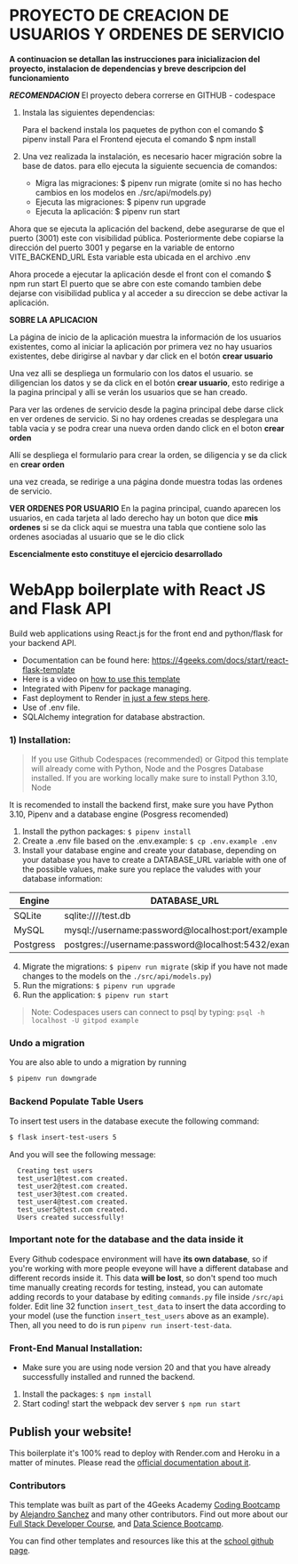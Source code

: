 
# PROYECTO DE CREACION DE USUARIOS Y ORDENES DE SERVICIO

**A continuacion se detallan las instrucciones para inicializacion del proyecto, instalacion de dependencias y breve descripcion del funcionamiento**

***RECOMENDACION***
El proyecto debera correrse en GITHUB - codespace 

1.  Instala las siguientes dependencias:
    
    Para el backend instala los paquetes de python con el comando $ pipenv install
    Para el Frontend ejecuta el comando $ npm install

2. Una vez realizada la instalación, es necesario hacer migración sobre la base de datos. para ello ejecuta la siguiente secuencia de comandos:

    * Migra las migraciones: $ pipenv run migrate (omite si no has hecho cambios en los modelos en ./src/api/models.py)
    * Ejecuta las migraciones: $ pipenv run upgrade
    * Ejecuta la aplicación: $ pipenv run start

Ahora que se ejecuta la aplicación del backend, debe asegurarse de que el puerto (3001) este con visibilidad pública. 
Posteriormente debe copiarse la dirección del puerto 3001 y pegarse en la variable de entorno VITE_BACKEND_URL
Esta variable esta ubicada en el archivo .env

Ahora procede a ejecutar la aplicación desde el front con el comando $ npm run start
El puerto que se abre con este comando tambien debe dejarse con visibilidad publica y al acceder a su direccion se debe activar la aplicación.

**SOBRE LA APLICACION**

La página de inicio de la aplicación muestra la información de los usuarios existentes, como al iniciar la aplicación por primera vez no hay usuarios existentes, debe dirigirse al navbar y dar click en el botón **crear usuario**

Una vez alli se despliega un formulario con los datos el usuario. se diligencian los datos y se da click en el botón **crear usuario**, esto redirige a la pagina principal y alli se verán los usuarios que se han creado.

Para ver las ordenes de servicio desde la pagina principal debe darse click en ver ordenes de servicio. Si no hay ordenes creadas se desplegara una tabla vacia y se podra crear una nueva orden dando click en el boton **crear orden**

Allí se despliega el formulario para crear la orden, se diligencia y se da click en **crear orden**

una vez creada, se redirige a una página donde muestra todas las ordenes de servicio.

**VER ORDENES POR USUARIO**
En la pagina principal, cuando aparecen los usuarios, en cada tarjeta al lado derecho hay un boton que dice **mis ordenes** si se da click aqui se muestra una tabla que contiene solo las ordenes asociadas al usuario que se le dio click


**Escencialmente esto constituye el ejercicio desarrollado**


# WebApp boilerplate with React JS and Flask API

Build web applications using React.js for the front end and python/flask for your backend API.

- Documentation can be found here: https://4geeks.com/docs/start/react-flask-template
- Here is a video on [how to use this template](https://www.loom.com/share/f37c6838b3f1496c95111e515e83dd9b)
- Integrated with Pipenv for package managing.
- Fast deployment to Render [in just a few steps here](https://4geeks.com/docs/start/deploy-to-render-com).
- Use of .env file.
- SQLAlchemy integration for database abstraction.

### 1) Installation:

> If you use Github Codespaces (recommended) or Gitpod this template will already come with Python, Node and the Posgres Database installed. If you are working locally make sure to install Python 3.10, Node 

It is recomended to install the backend first, make sure you have Python 3.10, Pipenv and a database engine (Posgress recomended)

1. Install the python packages: `$ pipenv install`
2. Create a .env file based on the .env.example: `$ cp .env.example .env`
3. Install your database engine and create your database, depending on your database you have to create a DATABASE_URL variable with one of the possible values, make sure you replace the valudes with your database information:

| Engine    | DATABASE_URL                                        |
| --------- | --------------------------------------------------- |
| SQLite    | sqlite:////test.db                                  |
| MySQL     | mysql://username:password@localhost:port/example    |
| Postgress | postgres://username:password@localhost:5432/example |

4. Migrate the migrations: `$ pipenv run migrate` (skip if you have not made changes to the models on the `./src/api/models.py`)
5. Run the migrations: `$ pipenv run upgrade`
6. Run the application: `$ pipenv run start`

> Note: Codespaces users can connect to psql by typing: `psql -h localhost -U gitpod example`

### Undo a migration

You are also able to undo a migration by running

```sh
$ pipenv run downgrade
```

### Backend Populate Table Users

To insert test users in the database execute the following command:

```sh
$ flask insert-test-users 5
```

And you will see the following message:

```
  Creating test users
  test_user1@test.com created.
  test_user2@test.com created.
  test_user3@test.com created.
  test_user4@test.com created.
  test_user5@test.com created.
  Users created successfully!
```

### **Important note for the database and the data inside it**

Every Github codespace environment will have **its own database**, so if you're working with more people eveyone will have a different database and different records inside it. This data **will be lost**, so don't spend too much time manually creating records for testing, instead, you can automate adding records to your database by editing ```commands.py``` file inside ```/src/api``` folder. Edit line 32 function ```insert_test_data``` to insert the data according to your model (use the function ```insert_test_users``` above as an example). Then, all you need to do is run ```pipenv run insert-test-data```.

### Front-End Manual Installation:

-   Make sure you are using node version 20 and that you have already successfully installed and runned the backend.

1. Install the packages: `$ npm install`
2. Start coding! start the webpack dev server `$ npm run start`



## Publish your website!

This boilerplate it's 100% read to deploy with Render.com and Heroku in a matter of minutes. Please read the [official documentation about it](https://4geeks.com/docs/start/deploy-to-render-com).

### Contributors

This template was built as part of the 4Geeks Academy [Coding Bootcamp](https://4geeksacademy.com/us/coding-bootcamp) by [Alejandro Sanchez](https://twitter.com/alesanchezr) and many other contributors. Find out more about our [Full Stack Developer Course](https://4geeksacademy.com/us/coding-bootcamps/part-time-full-stack-developer), and [Data Science Bootcamp](https://4geeksacademy.com/us/coding-bootcamps/datascience-machine-learning).

You can find other templates and resources like this at the [school github page](https://github.com/4geeksacademy/).

